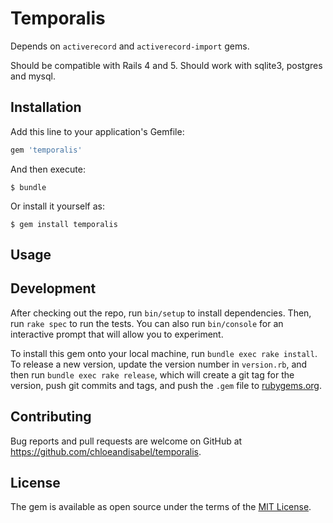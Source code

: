 # Temporalis

<TBA>

Depends on `activerecord` and `activerecord-import` gems.

Should be compatible with Rails 4 and 5. Should work with sqlite3, postgres and mysql.

## Installation

Add this line to your application's Gemfile:

```ruby
gem 'temporalis'
```

And then execute:

    $ bundle

Or install it yourself as:

    $ gem install temporalis

## Usage

<TBA>

## Development

After checking out the repo, run `bin/setup` to install dependencies. Then, run `rake spec` to run the tests. You can also run `bin/console` for an interactive prompt that will allow you to experiment.

To install this gem onto your local machine, run `bundle exec rake install`. To release a new version, update the version number in `version.rb`, and then run `bundle exec rake release`, which will create a git tag for the version, push git commits and tags, and push the `.gem` file to [rubygems.org](https://rubygems.org).

## Contributing

Bug reports and pull requests are welcome on GitHub at https://github.com/chloeandisabel/temporalis.

## License

The gem is available as open source under the terms of the [MIT License](https://opensource.org/licenses/MIT).
